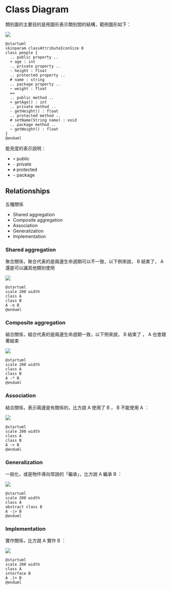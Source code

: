 # Class Diagram

類別圖的主要目的是用圖形表示類別間的結構，範例圖形如下：

![](http://plantuml.com/plantuml/png/RO-n3e8m48Ptd-8I5eo1E9iuiEdYmk1SobaQe6tQKwD6dzssGGE4zUxx__lEjL8PPbaFl6FE5KHMLbV28zUgb4-4xIekmA0s7S9h1P3dOAvL9paOgmrQUlYHds-02OGTI4K3PUMD4Swm31gKeY5FNZhD_gmcv8JrZ4v0iJwqEc-cn00ptePRK_G3ztdnVZ_nxP4QNVzi1L8XC5qlAO_9B927M1tXHUjn8067TFBQQHcbumiXUTEoddumZdt2dVFypliB)

```uml
@startuml
skinparam classAttributeIconSize 0
class people {
  .. public property ..
  + age : int
  .. private property ..
  - height : float
  .. protected property ..
  # name : string
  .. package property ..
  ~ weight : float
  ==
  .. public method ..
  + getAge() : int
  .. private method ..
  - getHeight() : float
  .. protected method ..
  # setName(String name) : void
  .. package method ..
  ~ getWeight() : float
}
@enduml
```

能見度的表示說明：

* `+` public
* `-` private
* `#` protected
* `~` package

## Relationships

五種關係

* Shared aggregation
* Composite aggregation
* Association
* Generalization
* Implementation

### Shared aggregation

聚合關係，聚合代表的是兩邊生命週期可以不一致，以下例來說， B 結束了， A 還是可以讓其他類別使用

![](http://plantuml.com/plantuml/png/AqvEp4bLC38mK2ZFJ2d9u4hEIImkLd24qavSZWgw-GfE0000)

```uml
@startuml
scale 200 width
class A
class B
A -o B
@enduml
```

### Composite aggregation

組合關係，組合代表的是兩邊生命週期一致，以下例來說， B 結束了 ， A 也會跟著結束

![](http://plantuml.com/plantuml/png/AqvEp4bLC38mK2ZFJ2d9u4hEIImkLd24qavSZWgwMWfE0000)

```uml
@startuml
scale 200 width
class A
class B
A -* B
@enduml
```

### Association

結合關係，表示兩邊是有關係的，比方說 A 使用了 B ， B 不能使用 A ：

![](http://plantuml.com/plantuml/png/AqvEp4bLC38mK2ZFJ2d9u4hEIImkLd24qavSZWgwTWfE0000)

```uml
@startuml
scale 200 width
class A
class B
A -> B
@enduml
```

### Generalization

一般化，或是物件導向常說的「繼承」，比方說 A 繼承 B ：

![](http://plantuml.com/plantuml/png/AqvEp4bLC38mK2ZFJ2d9u4hEIImkLd3aIamgBYbAJ2vHW0WuSJagwDROAJW10000)

```uml
@startuml
scale 200 width
class A
abstract class B
A -|> B
@enduml
```

### Implementation

實作關係，比方說 A 實作 B ：

![](http://plantuml.com/plantuml/png/AqvEp4bLC38mK2ZFJ2d9u4hEIImkLd3aoimhIIrAIqnELN3YSbJGgx5JS080)

```uml
@startuml
scale 200 width
class A
interface B
A .|> B
@enduml
```
